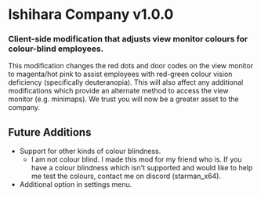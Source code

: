 # Ishihara Company v1.0.0
### Client-side modification that adjusts view monitor colours for colour-blind employees.

This modification changes the red dots and door codes on the view monitor to magenta/hot pink to assist employees with red-green colour vision deficiency (specifically deuteranopia). This will also affect any additional modifications which provide an alternate method to access the view monitor (e.g. minimaps). We trust you will now be a greater asset to the company.

## Future Additions
- Support for other kinds of colour blindness.
  - I am not colour blind. I made this mod for my friend who is. If you have a colour blindness which isn't supported and would like to help me test the colours, contact me on discord (starman_x64).
- Additional option in settings menu.